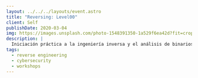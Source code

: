 ```yaml
---
layout: ../../../layouts/event.astro
title: "Reversing: Level00"
client: Self
publishDate: 2020-03-04
img: https://images.unsplash.com/photo-1548391350-1a529f6ea42d?fit=crop&w=1400&h=700&q=75
description: |
  Iniciación práctica a la ingeniería inversa y el análisis de binarios.
tags:
  - reverse engineering
  - cybersecurity
  - workshops
---
```



